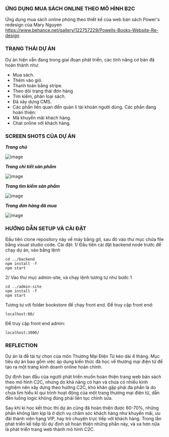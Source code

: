 
### ỨNG DỤNG MUA SÁCH ONLINE THEO MÔ HÌNH B2C
Ứng dụng mua sách online phỏng theo thiết kế của web bán sách Power's redesign của Mary Nguyen 
https://www.behance.net/gallery/122757229/Powells-Books-Website-Re-design

### TRẠNG THÁI DỰ ÁN
Dự án hiện vẫn đang trong giai đoạn phát triển, các tính năng cơ bản đã hoàn thành như:
* Mua sách. 
* Thêm vào giỏ.
* Thanh toán bằng stripe.
* Theo dõi trạng thái đơn hàng
* Tìm kiếm, phân loại sách.
* Đã xây dựng CMS.
* Các phần liên quan đến quản lí tài khoản người dùng.
Các phần đang hoàn thiện:
* Mã khuyến mãi khách hàng.
* Chat online với khách hàng.
### SCREEN SHOTS CỦA DỰ ÁN
***Trang chủ***

![image](https://user-images.githubusercontent.com/99642423/220072447-2a4c8f1c-7855-4a03-9a62-f929808b080b.png)

***Trang chi tiết sản phẩm***

![image](https://user-images.githubusercontent.com/99642423/220073230-fb612634-b093-444e-abbf-62c789e19ec1.png)

***Trang tìm kiếm sản phẩm***

![image](https://user-images.githubusercontent.com/99642423/220073301-91a7243f-f4e5-4237-b1c9-2f019455f28e.png)

***Trang đơn hàng đã mua***

![image](https://user-images.githubusercontent.com/99642423/220073411-3826d56a-cf7d-40ea-a607-27486ea1a20d.png)

### HƯỚNG DẪN SETUP VÀ CÀI ĐẶT
Đầu tiên clone repository này về máy bằng git, sau đó vào thư mục chứa file bằng visual studio code.
Cài đặt:
1/ Đầu tiên cài đặt backend node trước để chạy dự án, vào bằng lệnh
```
cd ../backend
npm install -f
npm start
```
2/ Vào thư mục admin-site, và chạy lệnh tương tự như bước 1
```
cd ../admin-site
npm install -f
npm start
```
Tương tự với folder bookstore để chạy front end.
Để truy cập front end:
```
localhost:80/
```
Để truy cập front end admin:
```
localhost:3000/
```
### REFLECTION
Dự án là đề tài tự chọn của môn Thương Mại Điện Tử kéo dài 4 tháng. Mục tiêu dự án bao gồm việc áp dụng kiến thức đã học về thương mại điện tử để tạo ra một trang kinh doanh online hoàn chỉnh.

Dự định ban đầu của người phát triển muốn hoàn thiện trang web bán sách theo mô hình C2C, nhưng do khả năng có hạn và chưa có nhiều kinh nghiệm nên xây dựng theo hướng C2C, khó khăn gặp phải đa phần là do chưa tìm hiểu kĩ qui trình hoạt động của một trang thương mại điện tử, dẫn đến luồng logic không đúng phải liên tục chỉnh sửa.

Sau khi kì học kết thúc thì dự án cũng đã hoàn thiện được 60-70%, những phần không làm kịp là ở dịch vụ chăm sóc khách hàng như khuyến mãi, ưu đãi thành viên hạng VIP, hay trò chuyện trực tiếp với khách hàng. Trong lần phát triển kế tiếp tôi dự định sẽ hoàn thiện những phần này, và xa hơn nữa là phát triển trang web thành mô hình C2C.
